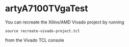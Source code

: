 # artyA7100TVgaTest

You can recreate the Xilinx/AMD Vivado project by running
```
source recreate-vivado-project.tcl
```
from the Vivado TCL console
